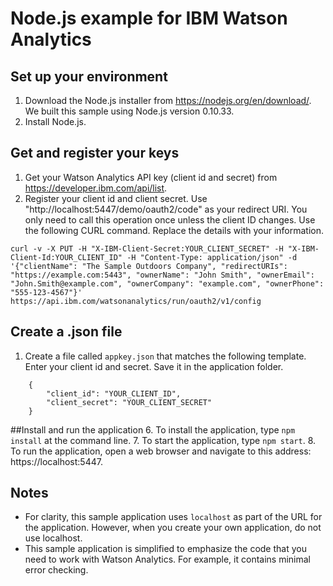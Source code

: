 # Node.js example for IBM Watson Analytics

## Set up your environment
1. Download the Node.js installer from https://nodejs.org/en/download/. We built this sample using Node.js version 0.10.33.
2. Install Node.js.

## Get and register your keys
1. Get your Watson Analytics API key (client id and secret) from https://developer.ibm.com/api/list.
2. Register your client id and client secret. Use "http://localhost:5447/demo/oauth2/code" as your redirect URI. You only need to call this operation once unless the client ID changes. Use the following CURL command. Replace the details with your information.
```
curl -v -X PUT -H "X-IBM-Client-Secret:YOUR_CLIENT_SECRET" -H "X-IBM-Client-Id:YOUR_CLIENT_ID" -H "Content-Type: application/json" -d '{"clientName": "The Sample Outdoors Company", "redirectURIs": "https://example.com:5443", "ownerName": "John Smith", "ownerEmail": "John.Smith@example.com", "ownerCompany": "example.com", "ownerPhone": "555-123-4567"}' https://api.ibm.com/watsonanalytics/run/oauth2/v1/config
```

## Create a .json file
1. Create a file called `appkey.json` that matches the following template. Enter your client id and secret. Save it in the application folder.
```
	{
  		"client_id": "YOUR_CLIENT_ID",
  		"client_secret": "YOUR_CLIENT_SECRET"
	}
```
##Install and run the application
6. To install the application, type `npm install` at the command line.
7. To start the application, type `npm start`.
8. To run the application, open a web browser and navigate to this address: https://localhost:5447.

## Notes
* For clarity, this sample application uses `localhost` as part of the URL for the application. However, when you create your own application, do not use localhost.
* This sample application is simplified to emphasize the code that you need to work with Watson Analytics. For example, it contains minimal error checking.
